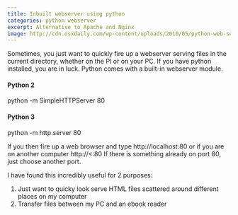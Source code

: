 ```yaml
---
title: Inbuilt webserver using python
categories: python webserver
excerpt: Alternative to Apache and Nginx
image: http://cdn.osxdaily.com/wp-content/uploads/2010/05/python-web-server.jpg
---
```


Sometimes, you just want to quickly fire up a webserver serving files in the current directory, whether on the PI or on your PC. If you have python installed, you are in luck.
Python comes with a built-in webserver module.

#### Python 2
python -m SimpleHTTPServer 80

#### Python 3
python -m http.server 80

If you then fire up a web browser and type http://localhost:80 or if you are on another computer 
http://<<IP ADDRESS>:80  If there is something already on port 80, just choose another port. 

I have found this incredibly useful for 2 purposes:
1. Just want to quicky look serve HTML files scattered around different places on my computer
2. Transfer files between my PC and an ebook reader




